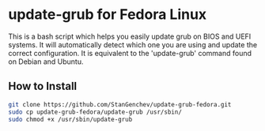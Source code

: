 # update-grub for Fedora Linux

This is a bash script which helps you easily update grub on BIOS and UEFI systems.
It will automatically detect which one you are using and update the correct configuration.
It is equivalent to the 'update-grub' command found on Debian and Ubuntu.

## How to Install

```bash
git clone https://github.com/StanGenchev/update-grub-fedora.git
sudo cp update-grub-fedora/update-grub /usr/sbin/
sudo chmod +x /usr/sbin/update-grub
```
